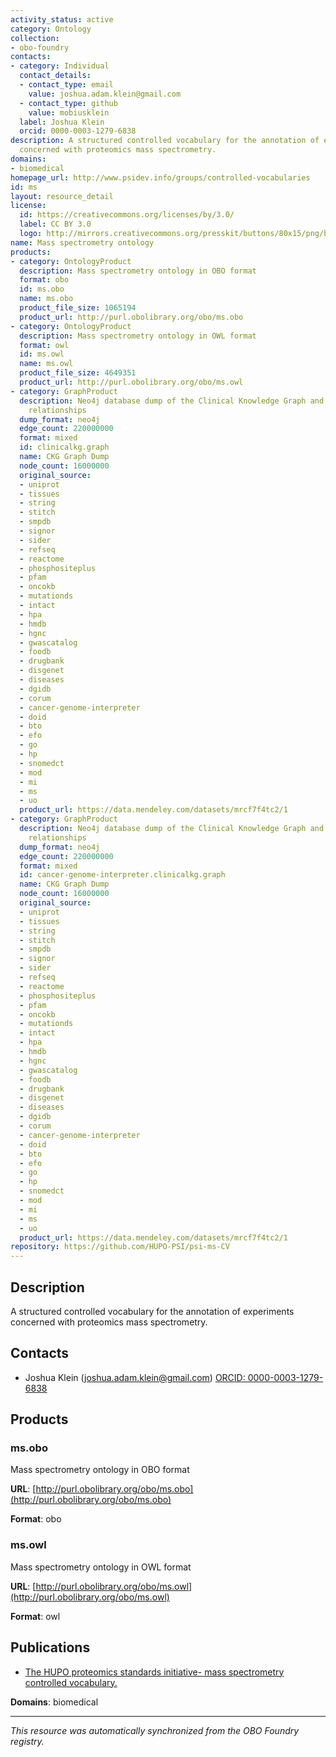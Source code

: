 ```yaml
---
activity_status: active
category: Ontology
collection:
- obo-foundry
contacts:
- category: Individual
  contact_details:
  - contact_type: email
    value: joshua.adam.klein@gmail.com
  - contact_type: github
    value: mobiusklein
  label: Joshua Klein
  orcid: 0000-0003-1279-6838
description: A structured controlled vocabulary for the annotation of experiments
  concerned with proteomics mass spectrometry.
domains:
- biomedical
homepage_url: http://www.psidev.info/groups/controlled-vocabularies
id: ms
layout: resource_detail
license:
  id: https://creativecommons.org/licenses/by/3.0/
  label: CC BY 3.0
  logo: http://mirrors.creativecommons.org/presskit/buttons/80x15/png/by.png
name: Mass spectrometry ontology
products:
- category: OntologyProduct
  description: Mass spectrometry ontology in OBO format
  format: obo
  id: ms.obo
  name: ms.obo
  product_file_size: 1065194
  product_url: http://purl.obolibrary.org/obo/ms.obo
- category: OntologyProduct
  description: Mass spectrometry ontology in OWL format
  format: owl
  id: ms.owl
  name: ms.owl
  product_file_size: 4649351
  product_url: http://purl.obolibrary.org/obo/ms.owl
- category: GraphProduct
  description: Neo4j database dump of the Clinical Knowledge Graph and additional
    relationships
  dump_format: neo4j
  edge_count: 220000000
  format: mixed
  id: clinicalkg.graph
  name: CKG Graph Dump
  node_count: 16000000
  original_source:
  - uniprot
  - tissues
  - string
  - stitch
  - smpdb
  - signor
  - sider
  - refseq
  - reactome
  - phosphositeplus
  - pfam
  - oncokb
  - mutationds
  - intact
  - hpa
  - hmdb
  - hgnc
  - gwascatalog
  - foodb
  - drugbank
  - disgenet
  - diseases
  - dgidb
  - corum
  - cancer-genome-interpreter
  - doid
  - bto
  - efo
  - go
  - hp
  - snomedct
  - mod
  - mi
  - ms
  - uo
  product_url: https://data.mendeley.com/datasets/mrcf7f4tc2/1
- category: GraphProduct
  description: Neo4j database dump of the Clinical Knowledge Graph and additional
    relationships
  dump_format: neo4j
  edge_count: 220000000
  format: mixed
  id: cancer-genome-interpreter.clinicalkg.graph
  name: CKG Graph Dump
  node_count: 16000000
  original_source:
  - uniprot
  - tissues
  - string
  - stitch
  - smpdb
  - signor
  - sider
  - refseq
  - reactome
  - phosphositeplus
  - pfam
  - oncokb
  - mutationds
  - intact
  - hpa
  - hmdb
  - hgnc
  - gwascatalog
  - foodb
  - drugbank
  - disgenet
  - diseases
  - dgidb
  - corum
  - cancer-genome-interpreter
  - doid
  - bto
  - efo
  - go
  - hp
  - snomedct
  - mod
  - mi
  - ms
  - uo
  product_url: https://data.mendeley.com/datasets/mrcf7f4tc2/1
repository: https://github.com/HUPO-PSI/psi-ms-CV
---
```

## Description

A structured controlled vocabulary for the annotation of experiments concerned with proteomics mass spectrometry.

## Contacts

- Joshua Klein (joshua.adam.klein@gmail.com) [ORCID: 0000-0003-1279-6838](https://orcid.org/0000-0003-1279-6838)

## Products

### ms.obo

Mass spectrometry ontology in OBO format

**URL**: [http://purl.obolibrary.org/obo/ms.obo](http://purl.obolibrary.org/obo/ms.obo)

**Format**: obo

### ms.owl

Mass spectrometry ontology in OWL format

**URL**: [http://purl.obolibrary.org/obo/ms.owl](http://purl.obolibrary.org/obo/ms.owl)

**Format**: owl

## Publications

- [The HUPO proteomics standards initiative- mass spectrometry controlled vocabulary.](https://www.ncbi.nlm.nih.gov/pubmed/23482073)

**Domains**: biomedical

---

*This resource was automatically synchronized from the OBO Foundry registry.*